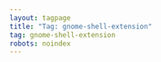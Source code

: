 ```yaml
---
layout: tagpage
title: "Tag: gnome-shell-extension"
tag: gnome-shell-extension
robots: noindex
---
```

